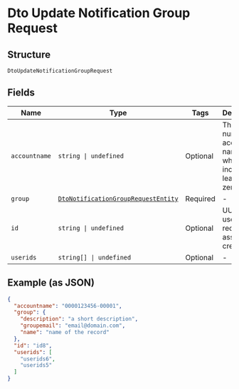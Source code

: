 
# Dto Update Notification Group Request

## Structure

`DtoUpdateNotificationGroupRequest`

## Fields

| Name | Type | Tags | Description |
|  --- | --- | --- | --- |
| `accountname` | `string \| undefined` | Optional | The numeric account name, which must include leading zeros |
| `group` | [`DtoNotificationGroupRequestEntity`](../../doc/models/dto-notification-group-request-entity.md) | Required | - |
| `id` | `string \| undefined` | Optional | UUID of the user record, assigned at creation |
| `userids` | `string[] \| undefined` | Optional | - |

## Example (as JSON)

```json
{
  "accountname": "0000123456-00001",
  "group": {
    "description": "a short description",
    "groupemail": "email@domain.com",
    "name": "name of the record"
  },
  "id": "id8",
  "userids": [
    "userids6",
    "userids5"
  ]
}
```


